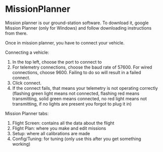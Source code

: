 # MissionPlanner

Mission planner is our ground-station software. To download it, google Mission Planner \(only for Windows\) and follow downloading instructions from there.

Once in mission planner, you have to connect your vehicle.

Connecting a vehicle:

1. In the top left, choose the port to connect to
2. For telemetry connections, choose the baud rate of 57600. For wired connections, choose 9600. Failing to do so will result in a failed connect.
3. Click connect.
4. If the connect fails, that means your telemetry is not operating correctly \(flashing green light means not connected, flashing red means transmitting, solid green means connected, no red light means not transmitting, if no lights are present you forgot to plug it in\)

Mission Planner tabs:

1. Flight Screen: contains all the data about the flight
2. Flight Plan: where you make and edit missions
3. Setup: where all calibrations are made
4. Config/Tuning: for tuning \(only use this after you get something working\)



